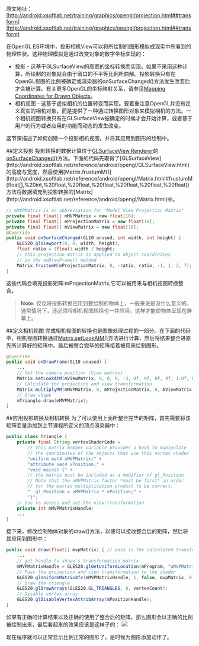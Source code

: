 原文地址：[http://android.xsoftlab.net/training/graphics/opengl/projection.html##transform](http://android.xsoftlab.net/training/graphics/opengl/projection.html##transform)

在OpenGL ES环境中，投影相机View可以将所绘制的图形模拟成现实中所看到的物理性状。这种物理模拟是通过改变对象的数字坐标实现的：

- 投影 - 这基于GLSurfaceView的高宽的坐标转换而实现。如果不采用这种计算，所绘制的对象就会由于窗口的不平等比例所曲解。投影转换只有在OpenGL视图的比例被确定或渲染器的onSurfaceChanged()方法发生改变后才会被计算。有关更多OpenGL的坐标映射关系，请参见[Mapping Coordinates for Drawn Objects](http://android.xsoftlab.net/guide/topics/graphics/opengl.html#coordinate-mapping)。
- 相机视图 - 这基于虚拟相机的位置转变而实现。要着重注意OpenGL并没有定义真实的相机对象，而是提供了一种通过转换图形对象来模拟相机的方法。一个相机视图转换只有在GLSurfaceView被确定的时候才会开始计算，或者基于用户的行为或者应用的功能而动态的发生改变。

这节课描述了如何创建一个投影相机视图，并将其应用到图形的绘制中。

##定义投影
投影转换的数据计算位于[GLSurfaceView.Renderer](http://android.xsoftlab.net/reference/android/opengl/GLSurfaceView.Renderer.html)的[onSurfaceChanged()](http://android.xsoftlab.net/reference/android/opengl/GLSurfaceView.Renderer.html#onSurfaceChanged(javax.microedition.khronos.opengles.GL10,%20int,%20int))方法。下面的代码先取得了[GLSurfaceView](http://android.xsoftlab.net/reference/android/opengl/GLSurfaceView.html)的高度与宽度，然后使用[Matrix.frustumM()](http://android.xsoftlab.net/reference/android/opengl/Matrix.html#frustumM(float[],%20int,%20float,%20float,%20float,%20float,%20float,%20float))方法将数据填充到投影转换的[Matrix](http://android.xsoftlab.net/reference/android/opengl/Matrix.html)中。
```java
// mMVPMatrix is an abbreviation for "Model View Projection Matrix"
private final float[] mMVPMatrix = new float[16];
private final float[] mProjectionMatrix = new float[16];
private final float[] mViewMatrix = new float[16];
@Override
public void onSurfaceChanged(GL10 unused, int width, int height) {
    GLES20.glViewport(0, 0, width, height);
    float ratio = (float) width / height;
    // this projection matrix is applied to object coordinates
    // in the onDrawFrame() method
    Matrix.frustumM(mProjectionMatrix, 0, -ratio, ratio, -1, 1, 3, 7);
}
```

这些代码会填充投影矩阵:mProjectionMatrix,它可以被用来与相机视图转换整合。
> **Note:** 仅仅将投影转换应用到要绘制的物体上，一般来说是没什么意义的。通常情况下，还必须将相机视图转换也一并应用。这样才能使物体呈现在屏幕上。

##定义相机视图
完成相机视图的转换也是图像处理过程的一部分。在下面的代码中，相机视图转换通过[Matrix.setLookAtM()](http://android.xsoftlab.net/reference/android/opengl/Matrix.html#setLookAtM(float[],%20int,%20float,%20float,%20float,%20float,%20float,%20float,%20float,%20float,%20float))方法进行计算，然后将结果整合进原先所计算好的矩阵中。最后被整合完毕的矩阵接着被用来绘制图形。
```java
@Override
public void onDrawFrame(GL10 unused) {
    ...
    // Set the camera position (View matrix)
    Matrix.setLookAtM(mViewMatrix, 0, 0, 0, -3, 0f, 0f, 0f, 0f, 1.0f, 0.0f);
    // Calculate the projection and view transformation
    Matrix.multiplyMM(mMVPMatrix, 0, mProjectionMatrix, 0, mViewMatrix, 0);
    // Draw shape
    mTriangle.draw(mMVPMatrix);
}
```

##应用投影转换及相机转换
为了可以使用上面所整合完毕的矩阵，首先需要将该矩阵变量添加到上节课程所定义的顶点渲染器中：
```java
public class Triangle {
    private final String vertexShaderCode =
        // This matrix member variable provides a hook to manipulate
        // the coordinates of the objects that use this vertex shader
        "uniform mat4 uMVPMatrix;" +
        "attribute vec4 vPosition;" +
        "void main() {" +
        // the matrix must be included as a modifier of gl_Position
        // Note that the uMVPMatrix factor *must be first* in order
        // for the matrix multiplication product to be correct.
        "  gl_Position = uMVPMatrix * vPosition;" +
        "}";
    // Use to access and set the view transformation
    private int mMVPMatrixHandle;
    ...
}
```

接下来，修改绘制物体对象的draw()方法，以便可以接收整合后的矩阵，然后将其应用到图形中：
```java
public void draw(float[] mvpMatrix) { // pass in the calculated transformation matrix
    ...
    // get handle to shape's transformation matrix
    mMVPMatrixHandle = GLES20.glGetUniformLocation(mProgram, "uMVPMatrix");
    // Pass the projection and view transformation to the shader
    GLES20.glUniformMatrix4fv(mMVPMatrixHandle, 1, false, mvpMatrix, 0);
    // Draw the triangle
    GLES20.glDrawArrays(GLES20.GL_TRIANGLES, 0, vertexCount);
    // Disable vertex array
    GLES20.glDisableVertexAttribArray(mPositionHandle);
}
```

如果有正确的计算结果以及正确的使用了整合后的矩阵，那么图形会以正确的比例被绘制出来，最后看起来的效果应该是这样子的：
![](http://android.xsoftlab.net/images/opengl/ogl-triangle-projected.png)

现在程序就可以正常显示比例正常的图形了，是时候为图形添加动作了。